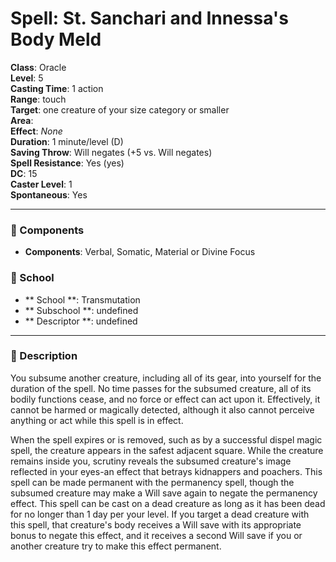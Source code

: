 
# Spell: St. Sanchari and Innessa's Body Meld
**Class**: Oracle  
**Level**: 5  
**Casting Time**: 1 action  
**Range**: touch  
**Target**: one creature of your size category or smaller  
**Area**:   
**Effect**: _None_  
**Duration**: 1 minute/level (D)  
**Saving Throw**: Will negates (+5 vs. Will negates)  
**Spell Resistance**: Yes (yes)  
**DC**: 15  
**Caster Level**: 1  
**Spontaneous**: Yes

---

### 🔮 Components
- **Components**: Verbal, Somatic, Material or Divine Focus

### 🏫 School
- ** School **: Transmutation
- ** Subschool **: undefined
- ** Descriptor **: undefined
---

### 📜 Description
You subsume another creature, including all of its gear, into yourself for the duration of the spell. No time passes for the subsumed creature, all of its bodily functions cease, and no force or effect can act upon it. Effectively, it cannot be harmed or magically detected, although it also cannot perceive anything or act while this spell is in effect.

When the spell expires or is removed, such as by a successful dispel magic spell, the creature appears in the safest adjacent square. While the creature remains inside you, scrutiny reveals the subsumed creature's image reflected in your eyes-an effect that betrays kidnappers and poachers. This spell can be made permanent with the permanency spell, though the subsumed creature may make a Will save again to negate the permanency effect. This spell can be cast on a dead creature as long as it has been dead for no longer than 1 day per your level. If you target a dead creature with this spell, that creature's body receives a Will save with its appropriate bonus to negate this effect, and it receives a second Will save if you or another creature try to make this effect permanent.
